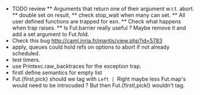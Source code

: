 * TODO review 
** Arguments that return one of their argument w.r.t. abort. 
** double set on result, 
** check stop_wait when many can set.
** All user defined functions are trapped for exn. 
** Check what happens when trap raises.
** Is Fut.barrier really useful ? Maybe remove it and add a set 
   argument to Fut.fold.
* Check this bug  http://caml.inria.fr/mantis/view.php?id=5783
* apply, queues could hold refs on options to abort if not 
  already scheduled.
* test timers. 
* use Printexc.raw_backtraces for the exception trap.
* firstl define semantics for empty list
* Fut.{first,pick} should we tag with `Left | `Right maybe less 
  Fut.map's would need to be introcuded ? But then Fut.{firstl,pickl}
  wouldn't tag. 
